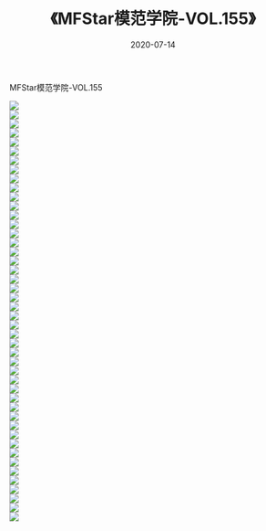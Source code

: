 ﻿---
layout: post
title:  《MFStar模范学院-VOL.155》
date:   2020-07-14
img: http://img.660000.xyz/Sharelink/网络美图/2020/MFStar模范学院-VOL.155/000.jpg
categories: [美女, 清纯, 唯美]
---

MFStar模范学院-VOL.155

  ![](http://img.660000.xyz/Sharelink/网络美图/2020/MFStar模范学院-VOL.155/001.jpg) <br> ![](http://img.660000.xyz/Sharelink/网络美图/2020/MFStar模范学院-VOL.155/002.jpg) <br> ![](http://img.660000.xyz/Sharelink/网络美图/2020/MFStar模范学院-VOL.155/003.jpg) <br> ![](http://img.660000.xyz/Sharelink/网络美图/2020/MFStar模范学院-VOL.155/004.jpg) <br> ![](http://img.660000.xyz/Sharelink/网络美图/2020/MFStar模范学院-VOL.155/005.jpg) <br> ![](http://img.660000.xyz/Sharelink/网络美图/2020/MFStar模范学院-VOL.155/006.jpg) <br> ![](http://img.660000.xyz/Sharelink/网络美图/2020/MFStar模范学院-VOL.155/007.jpg) <br> ![](http://img.660000.xyz/Sharelink/网络美图/2020/MFStar模范学院-VOL.155/008.jpg) <br> ![](http://img.660000.xyz/Sharelink/网络美图/2020/MFStar模范学院-VOL.155/009.jpg) <br> ![](http://img.660000.xyz/Sharelink/网络美图/2020/MFStar模范学院-VOL.155/010.jpg) <br> ![](http://img.660000.xyz/Sharelink/网络美图/2020/MFStar模范学院-VOL.155/011.jpg) <br> ![](http://img.660000.xyz/Sharelink/网络美图/2020/MFStar模范学院-VOL.155/012.jpg) <br> ![](http://img.660000.xyz/Sharelink/网络美图/2020/MFStar模范学院-VOL.155/013.jpg) <br> ![](http://img.660000.xyz/Sharelink/网络美图/2020/MFStar模范学院-VOL.155/014.jpg) <br> ![](http://img.660000.xyz/Sharelink/网络美图/2020/MFStar模范学院-VOL.155/015.jpg) <br> ![](http://img.660000.xyz/Sharelink/网络美图/2020/MFStar模范学院-VOL.155/016.jpg) <br> ![](http://img.660000.xyz/Sharelink/网络美图/2020/MFStar模范学院-VOL.155/017.jpg) <br> ![](http://img.660000.xyz/Sharelink/网络美图/2020/MFStar模范学院-VOL.155/018.jpg) <br> ![](http://img.660000.xyz/Sharelink/网络美图/2020/MFStar模范学院-VOL.155/019.jpg) <br> ![](http://img.660000.xyz/Sharelink/网络美图/2020/MFStar模范学院-VOL.155/020.jpg) <br> ![](http://img.660000.xyz/Sharelink/网络美图/2020/MFStar模范学院-VOL.155/021.jpg) <br> ![](http://img.660000.xyz/Sharelink/网络美图/2020/MFStar模范学院-VOL.155/022.jpg) <br> ![](http://img.660000.xyz/Sharelink/网络美图/2020/MFStar模范学院-VOL.155/023.jpg) <br> ![](http://img.660000.xyz/Sharelink/网络美图/2020/MFStar模范学院-VOL.155/024.jpg) <br> ![](http://img.660000.xyz/Sharelink/网络美图/2020/MFStar模范学院-VOL.155/025.jpg) <br> ![](http://img.660000.xyz/Sharelink/网络美图/2020/MFStar模范学院-VOL.155/026.jpg) <br> ![](http://img.660000.xyz/Sharelink/网络美图/2020/MFStar模范学院-VOL.155/027.jpg) <br> ![](http://img.660000.xyz/Sharelink/网络美图/2020/MFStar模范学院-VOL.155/028.jpg) <br> ![](http://img.660000.xyz/Sharelink/网络美图/2020/MFStar模范学院-VOL.155/029.jpg) <br> ![](http://img.660000.xyz/Sharelink/网络美图/2020/MFStar模范学院-VOL.155/030.jpg) <br> ![](http://img.660000.xyz/Sharelink/网络美图/2020/MFStar模范学院-VOL.155/031.jpg) <br> ![](http://img.660000.xyz/Sharelink/网络美图/2020/MFStar模范学院-VOL.155/032.jpg) <br> ![](http://img.660000.xyz/Sharelink/网络美图/2020/MFStar模范学院-VOL.155/033.jpg) <br> ![](http://img.660000.xyz/Sharelink/网络美图/2020/MFStar模范学院-VOL.155/034.jpg) <br> ![](http://img.660000.xyz/Sharelink/网络美图/2020/MFStar模范学院-VOL.155/035.jpg) <br> ![](http://img.660000.xyz/Sharelink/网络美图/2020/MFStar模范学院-VOL.155/036.jpg) <br> ![](http://img.660000.xyz/Sharelink/网络美图/2020/MFStar模范学院-VOL.155/037.jpg) <br> ![](http://img.660000.xyz/Sharelink/网络美图/2020/MFStar模范学院-VOL.155/038.jpg) <br> ![](http://img.660000.xyz/Sharelink/网络美图/2020/MFStar模范学院-VOL.155/039.jpg) <br> ![](http://img.660000.xyz/Sharelink/网络美图/2020/MFStar模范学院-VOL.155/040.jpg) <br> ![](http://img.660000.xyz/Sharelink/网络美图/2020/MFStar模范学院-VOL.155/041.jpg) <br> ![](http://img.660000.xyz/Sharelink/网络美图/2020/MFStar模范学院-VOL.155/042.jpg) <br> ![](http://img.660000.xyz/Sharelink/网络美图/2020/MFStar模范学院-VOL.155/043.jpg) <br> ![](http://img.660000.xyz/Sharelink/网络美图/2020/MFStar模范学院-VOL.155/044.jpg) <br> ![](http://img.660000.xyz/Sharelink/网络美图/2020/MFStar模范学院-VOL.155/045.jpg) <br> ![](http://img.660000.xyz/Sharelink/网络美图/2020/MFStar模范学院-VOL.155/046.jpg) <br>